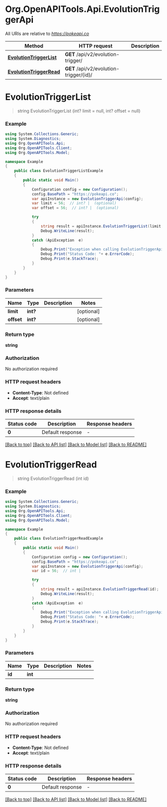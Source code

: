 # Org.OpenAPITools.Api.EvolutionTriggerApi

All URIs are relative to *https://pokeapi.co*

Method | HTTP request | Description
------------- | ------------- | -------------
[**EvolutionTriggerList**](EvolutionTriggerApi.md#evolutiontriggerlist) | **GET** /api/v2/evolution-trigger/ | 
[**EvolutionTriggerRead**](EvolutionTriggerApi.md#evolutiontriggerread) | **GET** /api/v2/evolution-trigger/{id}/ | 


<a name="evolutiontriggerlist"></a>
# **EvolutionTriggerList**
> string EvolutionTriggerList (int? limit = null, int? offset = null)



### Example
```csharp
using System.Collections.Generic;
using System.Diagnostics;
using Org.OpenAPITools.Api;
using Org.OpenAPITools.Client;
using Org.OpenAPITools.Model;

namespace Example
{
    public class EvolutionTriggerListExample
    {
        public static void Main()
        {
            Configuration config = new Configuration();
            config.BasePath = "https://pokeapi.co";
            var apiInstance = new EvolutionTriggerApi(config);
            var limit = 56;  // int? |  (optional) 
            var offset = 56;  // int? |  (optional) 

            try
            {
                string result = apiInstance.EvolutionTriggerList(limit, offset);
                Debug.WriteLine(result);
            }
            catch (ApiException  e)
            {
                Debug.Print("Exception when calling EvolutionTriggerApi.EvolutionTriggerList: " + e.Message );
                Debug.Print("Status Code: "+ e.ErrorCode);
                Debug.Print(e.StackTrace);
            }
        }
    }
}
```

### Parameters

Name | Type | Description  | Notes
------------- | ------------- | ------------- | -------------
 **limit** | **int?**|  | [optional] 
 **offset** | **int?**|  | [optional] 

### Return type

**string**

### Authorization

No authorization required

### HTTP request headers

 - **Content-Type**: Not defined
 - **Accept**: text/plain


### HTTP response details
| Status code | Description | Response headers |
|-------------|-------------|------------------|
| **0** | Default response |  -  |

[[Back to top]](#) [[Back to API list]](../README.md#documentation-for-api-endpoints) [[Back to Model list]](../README.md#documentation-for-models) [[Back to README]](../README.md)

<a name="evolutiontriggerread"></a>
# **EvolutionTriggerRead**
> string EvolutionTriggerRead (int id)



### Example
```csharp
using System.Collections.Generic;
using System.Diagnostics;
using Org.OpenAPITools.Api;
using Org.OpenAPITools.Client;
using Org.OpenAPITools.Model;

namespace Example
{
    public class EvolutionTriggerReadExample
    {
        public static void Main()
        {
            Configuration config = new Configuration();
            config.BasePath = "https://pokeapi.co";
            var apiInstance = new EvolutionTriggerApi(config);
            var id = 56;  // int | 

            try
            {
                string result = apiInstance.EvolutionTriggerRead(id);
                Debug.WriteLine(result);
            }
            catch (ApiException  e)
            {
                Debug.Print("Exception when calling EvolutionTriggerApi.EvolutionTriggerRead: " + e.Message );
                Debug.Print("Status Code: "+ e.ErrorCode);
                Debug.Print(e.StackTrace);
            }
        }
    }
}
```

### Parameters

Name | Type | Description  | Notes
------------- | ------------- | ------------- | -------------
 **id** | **int**|  | 

### Return type

**string**

### Authorization

No authorization required

### HTTP request headers

 - **Content-Type**: Not defined
 - **Accept**: text/plain


### HTTP response details
| Status code | Description | Response headers |
|-------------|-------------|------------------|
| **0** | Default response |  -  |

[[Back to top]](#) [[Back to API list]](../README.md#documentation-for-api-endpoints) [[Back to Model list]](../README.md#documentation-for-models) [[Back to README]](../README.md)

